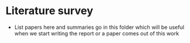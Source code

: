# Literature survey

- List papers here and summaries go in this folder which will be useful when we start writing the report or a paper comes out of this work
